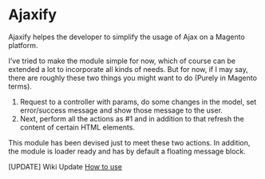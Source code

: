 Ajaxify
=======

Ajaxify helpes the developer to simplify the usage of Ajax on a Magento platform.

I’ve tried to make the module simple for now, which of course can be extended a lot to incorporate all kinds of needs. 
But for now, if I may say, there are roughly these two things you might want to do (Purely in Magento terms).

1. Request to a controller with params, do some changes in the model, set error/success message and show those 
   message to the user.
2. Next, perform all the actions as #1 and in addition to that refresh the content of certain HTML elements.

This module has been devised just to meet these two actions. In addition, the module is loader ready and has by default 
a floating message block.

[UPDATE] Wiki Update <a href="https://github.com/subeshpokhrel/ajaxify/wiki/Usage"> How to use </a>
